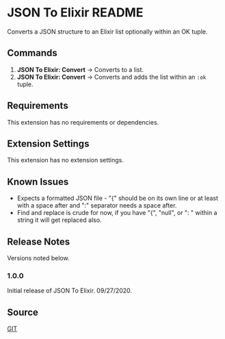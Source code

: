 # JSON To Elixir README

Converts a JSON structure to an Elixir list optionally within an OK tuple.

## Commands

1. **JSON To Elixir: Convert** -> Converts to a list.
2. **JSON To Elixir: Convert** -> Converts and adds the list within an `:ok` tuple.

## Requirements

This extension has no requirements or dependencies.

## Extension Settings

This extension has no extension settings.

## Known Issues

- Expects a formatted JSON file - "{" should be on its own line or at least with a space after and ":" separator needs a space after.
- Find and replace is crude for now, if you have "{", "null", or ": " within a string it will get replaced also.

## Release Notes

Versions noted below.

### 1.0.0

Initial release of JSON To Elixir. 09/27/2020.

## Source

[GIT](https://github.com/eckmanca66/JsonToElixir)
